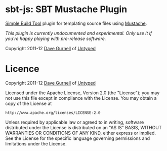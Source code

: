 sbt-js: SBT Mustache Plugin
===========================

[Simple Build Tool] plugin for templating source files using [Mustache].

*This plugin is currently undocumented and experimental. Only use it if you're happy playing with pre-release software.*

Copyright 2011-12 [Dave Gurnell] of [Untyped]

[Simple Build Tool]: http://simple-build-tool.googlecode.com
[Mustache]: http://mustache.github.com
[Dave Gurnell]: http://boxandarrow.com
[Untyped]: http://untyped.com

Licence
=======

Copyright 2011-12 [Dave Gurnell] of [Untyped]

[Dave Gurnell]: http://boxandarrow.com
[Untyped]: http://untyped.com

Licensed under the Apache License, Version 2.0 (the "License");
you may not use this file except in compliance with the License.
You may obtain a copy of the License at

    http://www.apache.org/licenses/LICENSE-2.0

Unless required by applicable law or agreed to in writing, software
distributed under the License is distributed on an "AS IS" BASIS,
WITHOUT WARRANTIES OR CONDITIONS OF ANY KIND, either express or implied.
See the License for the specific language governing permissions and
limitations under the License.
